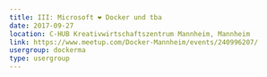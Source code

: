 ```yaml
---
title: III: Microsoft ❤ Docker und tba
date: 2017-09-27
location: C-HUB Kreativwirtschaftszentrum Mannheim, Mannheim
link: https://www.meetup.com/Docker-Mannheim/events/240996207/
usergroup: dockerma
type: usergroup
---
```

